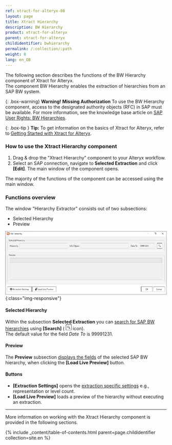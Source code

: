 ```yaml
---
ref: xtract-for-alteryx-08
layout: page
title: Xtract Hierarchy
description: BW Hierarchy
product: xtract-for-alteryx
parent: xtract-for-alteryx
childidentifier: bwhierarchy
permalink: /:collection/:path
weight: 8
lang: en_GB
---
```


The following section describes the functions of the BW Hierarchy component of Xtract for Alteryx.<br>
The component BW Hierarchy enables the extraction of hierarchies from an SAP BW system.

{: .box-warning}
**Warning!** **Missing Authorization**
To use the BW Hierarchy component, access to the designated authority objects (RFC) in SAP must be available.
For more information, see the knowledge base article on [SAP User Rights: BW Hierarchies](https://kb.theobald-software.com/sap/authority-objects-sap-user-rights#bw-hierarchies).

{: .box-tip }
**Tip:** To get information on the basics of Xtract for Alteryx, refer to [Getting Started with Xtract for Alteryx](./getting-started).

### How to use the Xtract Hierarchy component
1. Drag & drop the "Xtract Hierarchy" component to your Alteryx workflow.
2. Select an SAP connection, navigate to **Selected Extraction** and click **[Edit]**. The main window of the component opens.

The majority of the functions of the component can be accessed using the main window.

### Functions overview
The window "Hierarchy Extractor" consists out of two subsections:
- Selected Hierarchy
- Preview

![Hierarchy Extractor](/img/content/xfa/xfa_hierarchy.png){:class="img-responsive"}

#### Selected Hierarchy
Within the subsection **Selected Extraction** you can [search for SAP BW hierarchies](./bwhierarchy/bwhier-define) using **[Search]** ( ![magnifying-glass](/img/content/icons/magnifying-glass.png) icon).<br>
The default value for the field *Date To* is 99991231. 

#### Preview
The **Preview** subsection [displays the fields](./bwhierarchy/bwhier-define#to-preview-selected-hierarchy) of the selected SAP BW hierarchy, when clicking the **[Load Live Preview]** button.

#### Buttons
- **[Extraction Settings]** opens the [extraction specific settings](./bwhierarchy/bwhier-settings) e.g., representation or level count. <br>
- **[Load Live Preview]** loads a preview of the hierarchy without executing an extraction.

---

More information on working with the Xtract Hierarchy component is provided in the following sections.

{% include _content/table-of-contents.html parent=page.childidentifier collection=site.en %}
